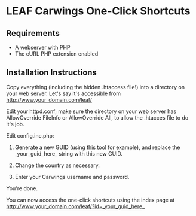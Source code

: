 LEAF Carwings One-Click Shortcuts
=================================

Requirements
------------
* A webserver with PHP
* The cURL PHP extension enabled

Installation Instructions
-------------------------
Copy everything (including the hidden .htaccess file!) into a directory on your web server.
Let's say it's accessible from http://www.your_domain.com/leaf/

Edit your httpd.conf; make sure the directory on your web server has AllowOverride FileInfo or AllowOverride All, to allow the .htacces file to do it's job.

Edit config.inc.php:

1. Generate a new GUID (using [this tool]() for example), and replace the \_your\_guid\_here\_ string with this new GUID.

2. Change the country as necessary.

3. Enter your Carwings username and password.

You're done.

You can now access the one-click shortcuts using the index page at http://www.your_domain.com/leaf/?id=_your_guid_here_
